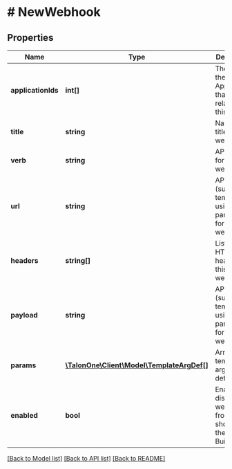 # # NewWebhook

## Properties

Name | Type | Description | Notes
------------ | ------------- | ------------- | -------------
**applicationIds** | **int[]** | The IDs of the Applications that are related to this entity. | 
**title** | **string** | Name or title for this webhook. | 
**verb** | **string** | API method for this webhook. | 
**url** | **string** | API URL (supports templating using parameters) for this webhook. | 
**headers** | **string[]** | List of API HTTP headers for this webhook. | 
**payload** | **string** | API payload (supports templating using parameters) for this webhook. | [optional] 
**params** | [**\TalonOne\Client\Model\TemplateArgDef[]**](TemplateArgDef.md) | Array of template argument definitions. | 
**enabled** | **bool** | Enables or disables webhook from showing in the Rule Builder. | 

[[Back to Model list]](../../README.md#documentation-for-models) [[Back to API list]](../../README.md#documentation-for-api-endpoints) [[Back to README]](../../README.md)



